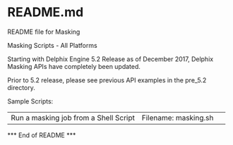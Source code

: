 # README.md

README file for Masking 

Masking Scripts - All Platforms

Starting with Delphix Engine 5.2 Release as of December 2017, Delphix Masking APIs have completely been updated.  

Prior to 5.2 release, please see previous API examples in the pre_5.2 directory.

Sample Scripts:

<table size=800>
  <tr><td width="60%">Run a masking job from a Shell Script</td><td>Filename: masking.sh</td></tr>
</table>
 

*** End of README ***
